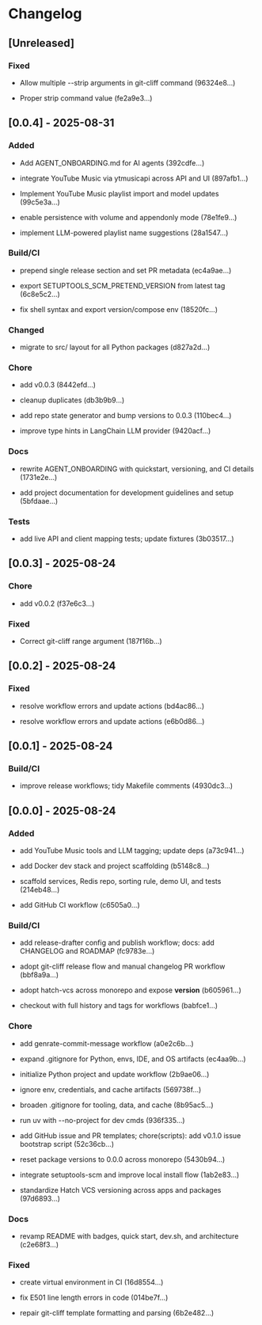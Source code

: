 # Changelog

## [Unreleased]



### Fixed

- Allow multiple --strip arguments in git-cliff command (96324e8…)

- Proper strip command value (fe2a9e3…)



## [0.0.4] - 2025-08-31



### Added

- Add AGENT_ONBOARDING.md for AI agents (392cdfe…)

- integrate YouTube Music via ytmusicapi across API and UI (897afb1…)

- Implement YouTube Music playlist import and model updates (99c5e3a…)

- enable persistence with volume and appendonly mode (78e1fe9…)

- implement LLM-powered playlist name suggestions (28a1547…)



### Build/CI

- prepend single release section and set PR metadata (ec4a9ae…)

- export SETUPTOOLS_SCM_PRETEND_VERSION from latest tag (6c8e5c2…)

- fix shell syntax and export version/compose env (18520fc…)



### Changed

- migrate to src/ layout for all Python packages (d827a2d…)



### Chore

- add v0.0.3 (8442efd…)

- cleanup duplicates (db3b9b9…)

- add repo state generator and bump versions to 0.0.3 (110bec4…)

- improve type hints in LangChain LLM provider (9420acf…)



### Docs

- rewrite AGENT_ONBOARDING with quickstart, versioning, and CI details (1731e2e…)

- add project documentation for development guidelines and setup (5bfdaae…)



### Tests

- add live API and client mapping tests; update fixtures (3b03517…)



## [0.0.3] - 2025-08-24



### Chore

- add v0.0.2 (f37e6c3…)



### Fixed

- Correct git-cliff range argument (187f16b…)



## [0.0.2] - 2025-08-24



### Fixed

- resolve workflow errors and update actions (bd4ac86…)

- resolve workflow errors and update actions (e6b0d86…)



## [0.0.1] - 2025-08-24



### Build/CI

- improve release workflows; tidy Makefile comments (4930dc3…)



## [0.0.0] - 2025-08-24



### Added

- add YouTube Music tools and LLM tagging; update deps (a73c941…)

- add Docker dev stack and project scaffolding (b5148c8…)

- scaffold services, Redis repo, sorting rule, demo UI, and tests (214eb48…)

- add GitHub CI workflow (c6505a0…)



### Build/CI

- add release-drafter config and publish workflow; docs: add CHANGELOG and ROADMAP (fc9783e…)

- adopt git-cliff release flow and manual changelog PR workflow (bbf8a9a…)

- adopt hatch-vcs across monorepo and expose __version__ (b605961…)

- checkout with full history and tags for workflows (babfce1…)



### Chore

- add genrate-commit-message workflow (a0e2c6b…)

- expand .gitignore for Python, envs, IDE, and OS artifacts (ec4aa9b…)

- initialize Python project and update workflow (2b9ae06…)

- ignore env, credentials, and cache artifacts (569738f…)

- broaden .gitignore for tooling, data, and cache (8b95ac5…)

- run uv with --no-project for dev cmds (936f335…)

- add GitHub issue and PR templates; chore(scripts): add v0.1.0 issue bootstrap script (52c36cb…)

- reset package versions to 0.0.0 across monorepo (5430b94…)

- integrate setuptools-scm and improve local install flow (1ab2e83…)

- standardize Hatch VCS versioning across apps and packages (97d6893…)



### Docs

- revamp README with badges, quick start, dev.sh, and architecture (c2e68f3…)



### Fixed

- create virtual environment in CI (16d8554…)

- fix E501 line length errors in code (014be7f…)

- repair git-cliff template formatting and parsing (6b2e482…)




